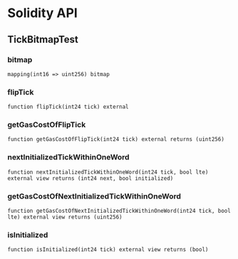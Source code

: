 # Solidity API

## TickBitmapTest

### bitmap

```solidity
mapping(int16 => uint256) bitmap
```

### flipTick

```solidity
function flipTick(int24 tick) external
```

### getGasCostOfFlipTick

```solidity
function getGasCostOfFlipTick(int24 tick) external returns (uint256)
```

### nextInitializedTickWithinOneWord

```solidity
function nextInitializedTickWithinOneWord(int24 tick, bool lte) external view returns (int24 next, bool initialized)
```

### getGasCostOfNextInitializedTickWithinOneWord

```solidity
function getGasCostOfNextInitializedTickWithinOneWord(int24 tick, bool lte) external view returns (uint256)
```

### isInitialized

```solidity
function isInitialized(int24 tick) external view returns (bool)
```

